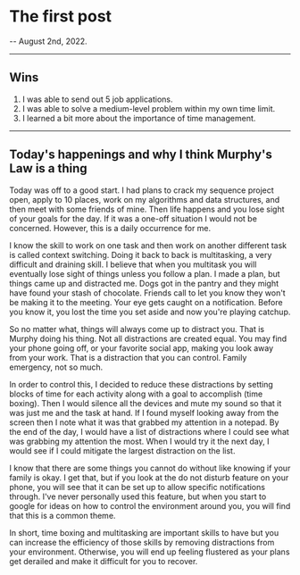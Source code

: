# The first post
-- August 2nd, 2022.

---
## Wins
 1. I was able to send out 5 job applications.
 2. I was able to solve a medium-level problem within my own time limit.
 3. I learned a bit more about the importance of time management.
---
## Today's happenings and why I think Murphy's Law is a thing

Today was off to a good start. I had plans to crack my sequence project open, apply to 10 places, work on my algorithms and data structures, and then meet with some friends of mine. Then life happens and you lose sight of your goals for the day. If it was a one-off situation I would not be concerned. However, this is a daily occurrence for me.

I know the skill to work on one task and then work on another different task is called context switching. Doing it back to back is multitasking, a very difficult and draining skill. I believe that when you multitask you will eventually lose sight of things unless you follow a plan. I made a plan, but things came up and distracted me. Dogs got in the pantry and they might have found your stash of chocolate. Friends call to let you know they won't be making it to the meeting. Your eye gets caught on a notification. Before you know it, you lost the time you set aside and now you're playing catchup.

So no matter what, things will always come up to distract you. That is Murphy doing his thing. Not all distractions are created equal. You may find your phone going off, or your favorite social app, making you look away from your work. That is a distraction that you can control. Family emergency, not so much.

In order to control this, I decided to reduce these distractions by setting blocks of time for each activity along with a goal to accomplish (time boxing). Then I would silence all the devices and mute my sound so that it was just me and the task at hand. If I found myself looking away from the screen then I note what it was that grabbed my attention in a notepad. By the end of the day, I would have a list of distractions where I could see what was grabbing my attention the most. When I would try it the next day, I would see if I could mitigate the largest distraction on the list.

I know that there are some things you cannot do without like knowing if your family is okay. I get that, but if you look at the do not disturb feature on your phone, you will see that it can be set up to allow specific notifications through. I've never personally used this feature, but when you start to google for ideas on how to control the environment around you, you will find that this is a common theme.

In short, time boxing and multitasking are important skills to have but you can increase the efficiency of those skills by removing distractions from your environment. Otherwise, you will end up feeling flustered as your plans get derailed and make it difficult for you to recover.